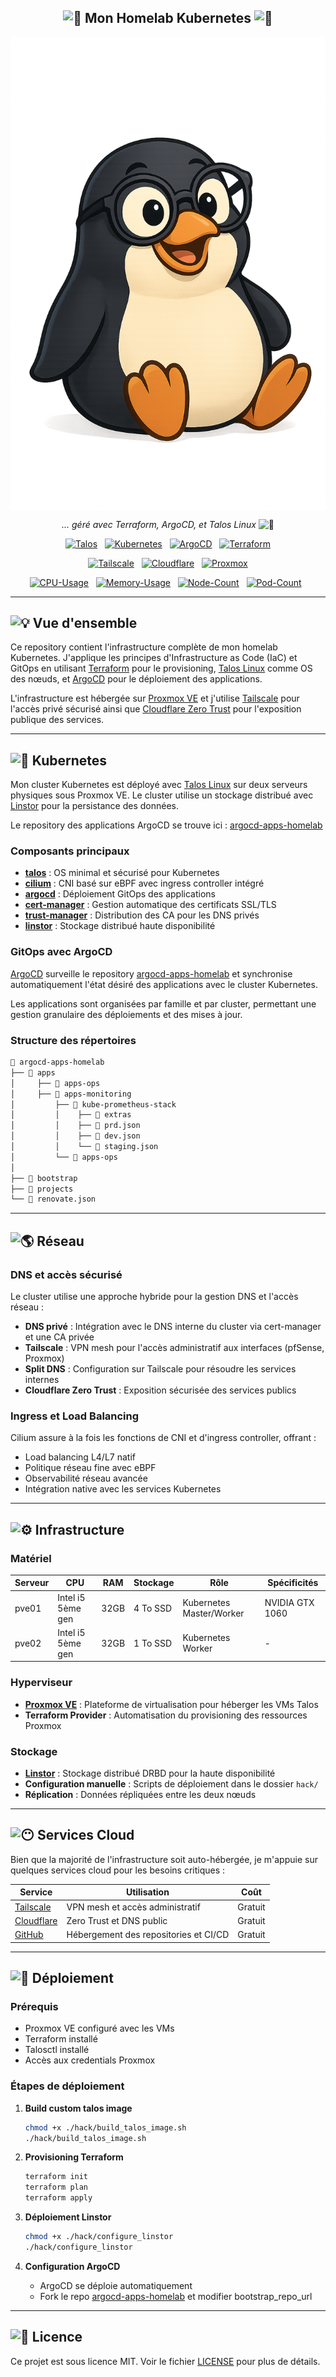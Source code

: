 <div align="center">

## <img src="https://fonts.gstatic.com/s/e/notoemoji/latest/1f680/512.gif" alt="🚀" width="16" height="16"> Mon Homelab Kubernetes <img src="https://fonts.gstatic.com/s/e/notoemoji/latest/1f6a7/512.gif" alt="🚧" width="16" height="16">

<img src="assets/wheezy_logo.png" align="center">


_... géré avec Terraform, ArgoCD, et Talos Linux_ <img src="https://fonts.gstatic.com/s/e/notoemoji/latest/1f916/512.gif" alt="🤖" width="16" height="16">

</div>

<div align="center">

[![Talos](https://img.shields.io/badge/Talos-Linux-blue?style=for-the-badge&logo=talos&logoColor=white)](https://talos.dev)&nbsp;&nbsp;
[![Kubernetes](https://img.shields.io/badge/Kubernetes-1.32.2-blue?style=for-the-badge&logo=kubernetes&logoColor=white)](https://kubernetes.io)&nbsp;&nbsp;
[![ArgoCD](https://img.shields.io/badge/ArgoCD-GitOps-blue?style=for-the-badge&logo=argo&logoColor=white)](https://argo-cd.readthedocs.io)&nbsp;&nbsp;
[![Terraform](https://img.shields.io/badge/Terraform-IaC-blue?style=for-the-badge&logo=terraform&logoColor=white)](https://terraform.io)

</div>

<div align="center">

[![Tailscale](https://img.shields.io/badge/Tailscale-VPN-brightgreen?style=for-the-badge&logo=tailscale&logoColor=white)](https://tailscale.com)&nbsp;&nbsp;
[![Cloudflare](https://img.shields.io/badge/Cloudflare-ZeroTrust-brightgreen?style=for-the-badge&logo=cloudflare&logoColor=white)](https://www.cloudflare.com)&nbsp;&nbsp;
[![Proxmox](https://img.shields.io/badge/Proxmox-VE-brightgreen?style=for-the-badge&logo=proxmox&logoColor=white)](https://proxmox.com)

</div>

<div align="center">

[![CPU-Usage](https://img.shields.io/endpoint?url=https%3A%2F%2Fkromgo.wheezy.fr%2Fcluster_cpu_usage&style=flat-square&label=CPU)](https://kromgo.wheezy.fr)&nbsp;&nbsp;
[![Memory-Usage](https://img.shields.io/endpoint?url=https%3A%2F%2Fkromgo.wheezy.fr%2Fcluster_memory_usage&style=flat-square&label=Memory)](https://kromgo.wheezy.fr)&nbsp;&nbsp;
[![Node-Count](https://img.shields.io/endpoint?url=https%3A%2F%2Fkromgo.wheezy.fr%2Fcluster_nodes_ready)](https://kromgo.wheezy.fr)&nbsp;&nbsp;
[![Pod-Count](https://img.shields.io/endpoint?url=https%3A%2F%2Fkromgo.wheezy.fr%2Fcluster_pods_running)](https://kromgo.wheezy.fr)&nbsp;&nbsp;
</div>

---

## <img src="https://fonts.gstatic.com/s/e/notoemoji/latest/1f4a1/512.gif" alt="💡" width="20" height="20"> Vue d'ensemble

Ce repository contient l'infrastructure complète de mon homelab Kubernetes. J'applique les principes d'Infrastructure as Code (IaC) et GitOps en utilisant [Terraform](https://www.terraform.io/) pour le provisioning, [Talos Linux](https://www.talos.dev/) comme OS des nœuds, et [ArgoCD](https://argo-cd.readthedocs.io/) pour le déploiement des applications.

L'infrastructure est hébergée sur [Proxmox VE](https://proxmox.com/) et j'utilise [Tailscale](https://tailscale.com/) pour l'accès privé sécurisé ainsi que [Cloudflare Zero Trust](https://www.cloudflare.com/) pour l'exposition publique des services.

---

## <img src="https://fonts.gstatic.com/s/e/notoemoji/latest/1f331/512.gif" alt="🌱" width="20" height="20"> Kubernetes

Mon cluster Kubernetes est déployé avec [Talos Linux](https://www.talos.dev/) sur deux serveurs physiques sous Proxmox VE. Le cluster utilise un stockage distribué avec [Linstor](https://linbit.com/linstor/) pour la persistance des données.

Le repository des applications ArgoCD se trouve ici : [argocd-apps-homelab](https://github.com/florianspk/argocd-apps-homelab)

### Composants principaux

- **[talos](https://www.talos.dev/)** : OS minimal et sécurisé pour Kubernetes
- **[cilium](https://github.com/cilium/cilium)** : CNI basé sur eBPF avec ingress controller intégré
- **[argocd](https://argo-cd.readthedocs.io/)** : Déploiement GitOps des applications
- **[cert-manager](https://github.com/cert-manager/cert-manager)** : Gestion automatique des certificats SSL/TLS
- **[trust-manager](https://github.com/cert-manager/trust-manager)** : Distribution des CA pour les DNS privés
- **[linstor](https://linbit.com/linstor/)** : Stockage distribué haute disponibilité

### GitOps avec ArgoCD

[ArgoCD](https://argo-cd.readthedocs.io/) surveille le repository [argocd-apps-homelab](https://github.com/florianspk/argocd-apps-homelab) et synchronise automatiquement l'état désiré des applications avec le cluster Kubernetes.

Les applications sont organisées par famille et par cluster, permettant une gestion granulaire des déploiements et des mises à jour.

### Structure des répertoires

```sh
📁 argocd-apps-homelab
├── 📁 apps
│     ├── 📁 apps-ops
│     ├── 📁 apps-monitoring
│         ├── 📁 kube-prometheus-stack
│         │    ├── 📁 extras
│         │    ├── 📄 prd.json
│         │    ├── 📄 dev.json
│         │    └── 📄 staging.json
│         └── 📁 apps-ops
│
├── 📁 bootstrap
├── 📁 projects
└── 📄 renovate.json
```

---

## <img src="https://fonts.gstatic.com/s/e/notoemoji/latest/1f30e/512.gif" alt="🌎" width="20" height="20"> Réseau

### DNS et accès sécurisé

Le cluster utilise une approche hybride pour la gestion DNS et l'accès réseau :

- **DNS privé** : Intégration avec le DNS interne du cluster via cert-manager et une CA privée
- **Tailscale** : VPN mesh pour l'accès administratif aux interfaces (pfSense, Proxmox)
- **Split DNS** : Configuration sur Tailscale pour résoudre les services internes
- **Cloudflare Zero Trust** : Exposition sécurisée des services publics

### Ingress et Load Balancing

Cilium assure à la fois les fonctions de CNI et d'ingress controller, offrant :
- Load balancing L4/L7 natif
- Politique réseau fine avec eBPF
- Observabilité réseau avancée
- Intégration native avec les services Kubernetes

---

## <img src="https://fonts.gstatic.com/s/e/notoemoji/latest/2699_fe0f/512.gif" alt="⚙" width="20" height="20"> Infrastructure

### Matériel

| Serveur | CPU | RAM | Stockage | Rôle | Spécificités |
|---------|-----|-----|----------|------|-------------|
| pve01 | Intel i5 5ème gen | 32GB | 4 To SSD | Kubernetes Master/Worker | NVIDIA GTX 1060 |
| pve02 | Intel i5 5ème gen | 32GB | 1 To SSD | Kubernetes Worker | - |

### Hyperviseur

- **[Proxmox VE](https://proxmox.com/)** : Plateforme de virtualisation pour héberger les VMs Talos
- **Terraform Provider** : Automatisation du provisioning des ressources Proxmox

### Stockage

- **[Linstor](https://linbit.com/linstor/)** : Stockage distribué DRBD pour la haute disponibilité
- **Configuration manuelle** : Scripts de déploiement dans le dossier `hack/`
- **Réplication** : Données répliquées entre les deux nœuds

---

## <img src="https://fonts.gstatic.com/s/e/notoemoji/latest/1f636_200d_1f32b_fe0f/512.gif" alt="😶" width="20" height="20"> Services Cloud

Bien que la majorité de l'infrastructure soit auto-hébergée, je m'appuie sur quelques services cloud pour les besoins critiques :

| Service | Utilisation | Coût |
|---------|-------------|------|
| [Tailscale](https://tailscale.com/) | VPN mesh et accès administratif | Gratuit |
| [Cloudflare](https://www.cloudflare.com/) | Zero Trust et DNS public | Gratuit|
| [GitHub](https://github.com/) | Hébergement des repositories et CI/CD | Gratuit |

---

## <img src="https://fonts.gstatic.com/s/e/notoemoji/latest/1f680/512.gif" alt="🚀" width="20" height="20"> Déploiement

### Prérequis

- Proxmox VE configuré avec les VMs
- Terraform installé
- Talosctl installé
- Accès aux credentials Proxmox

### Étapes de déploiement

1. **Build custom talos image**
   ```bash
   chmod +x ./hack/build_talos_image.sh
   ./hack/build_talos_image.sh
   ```

2. **Provisioning Terraform**
   ```bash
   terraform init
   terraform plan
   terraform apply
   ```


3. **Déploiement Linstor**
   ```bash
   chmod +x ./hack/configure_linstor
   ./hack/configure_linstor
   ```

4. **Configuration ArgoCD**
   - ArgoCD se déploie automatiquement
   - Fork le repo  [argocd-apps-homelab](https://github.com/florianspk/argocd-apps-homelab) et modifier bootstrap_repo_url

---

## <img src="https://fonts.gstatic.com/s/e/notoemoji/latest/1f4dd/512.gif" alt="📝" width="20" height="20"> Licence

Ce projet est sous licence MIT. Voir le fichier [LICENSE](LICENSE) pour plus de détails.
